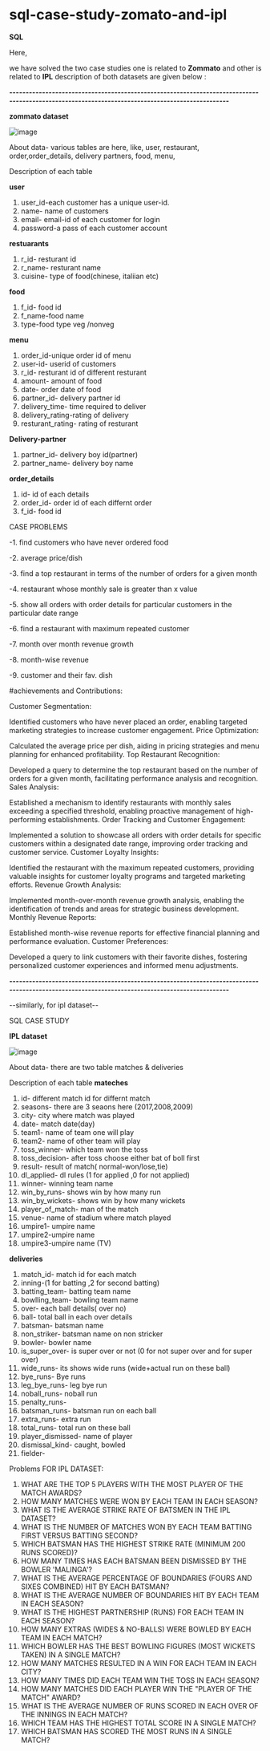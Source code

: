 # sql-case-study-zomato-and-ipl

 **SQL**
 
Here,

we have solved the two case studies one is related to **Zommato** and other is related to **IPL** description of both datasets are given below :








**------------*******-------------------------*******-------------------------*******-------------------------*******-------------------------*******-------------------------*******------**


**zommato dataset**

 ![image](https://github.com/sahil07codac/sql-case-study-zomato-and-ipl/assets/141804728/78572494-b844-4cee-9807-a52fc78f7518)


About data- various tables are here, like, user, restaurant, order,order_details, delivery partners, food, menu,

Description of each table

**user**
1. user_id-each customer has a unique user-id.
2. name- name of customers
3. email- email-id of each customer for login
4. password-a  pass of each customer account 
                   
**restuarants**
1. r_id- resturant id
2. r_name- resturant name
3. cuisine- type of food(chinese, italiian etc)

**food**
1. f_id- food id
2. f_name-food name
3. type-food type veg /nonveg

**menu**
1. order_id-unique order id of menu
2. user-id- userid of customers
3. r_id- resturant id of different resturant
4. amount- amount of food
5. date- order date of food
6. partner_id- delivery partner id
7. delivery_time- time required to deliver
8. delivery_rating-rating of delivery
9. resturant_rating- rating of resturant
    
 **Delivery-partner**
1. partner_id- delivery boy id(partner)
2. partner_name- delivery boy name

**order_details**
1. id- id of each details
2. order_id- order id of each differnt order
3. f_id- food id



CASE PROBLEMS

-1. find customers who have never ordered food

-2. average price/dish

-3. find a top restaurant in terms of the number of orders for a given month

-4. restaurant whose monthly sale is greater than x value

-5. show all orders with order details for particular customers in the particular date range

-6. find a restaurant with maximum repeated customer

-7. month over month revenue growth

-8. month-wise revenue

-9. customer and their fav. dish

#achievements and Contributions:

Customer Segmentation:

Identified customers who have never placed an order, enabling targeted marketing strategies to increase customer engagement.
Price Optimization:

Calculated the average price per dish, aiding in pricing strategies and menu planning for enhanced profitability.
Top Restaurant Recognition:

Developed a query to determine the top restaurant based on the number of orders for a given month, facilitating performance analysis and recognition.
Sales Analysis:

Established a mechanism to identify restaurants with monthly sales exceeding a specified threshold, enabling proactive management of high-performing establishments.
Order Tracking and Customer Engagement:

Implemented a solution to showcase all orders with order details for specific customers within a designated date range, improving order tracking and customer service.
Customer Loyalty Insights:

Identified the restaurant with the maximum repeated customers, providing valuable insights for customer loyalty programs and targeted marketing efforts.
Revenue Growth Analysis:

Implemented month-over-month revenue growth analysis, enabling the identification of trends and areas for strategic business development.
Monthly Revenue Reports:

Established month-wise revenue reports for effective financial planning and performance evaluation.
Customer Preferences:

Developed a query to link customers with their favorite dishes, fostering personalized customer experiences and informed menu adjustments.





**------------*******-------------------------*******-------------------------*******-------------------------*******-------------------------*******-------------------------*******------**




--similarly, for ipl dataset--

SQL CASE STUDY

**IPL dataset**

![image](https://github.com/sahil07codac/sql-case-study-zomato-and-ipl/assets/141804728/ced32050-5a03-41aa-ba05-2c5593f75b5c)


About data- there are two table matches & deliveries

Description of each table
**mateches**
1. id- different  match id for differnt match
2. seasons- there are 3 seaons here (2017,2008,2009)
3. city- city where match was played
4. date- match date(day)
5. team1- name of team one will play
6. team2- name of other team will play
7. toss_winner- which team won the toss
8. toss_decision- after toss choose either bat of boll first
9. result- result of match( normal-won/lose,tie)
10. dl_applied- dl rules (1 for applied ,0 for not applied)
11. winner- winning team name
12. win_by_runs- shows win by how many run
13. win_by_wickets- shows win by how many wickets
14. player_of_match- man of the match
15. venue- name of stadium where match played
16. umpire1- umpire name
17. umpire2-umpire name
18. umpire3-umpire name (TV)

**deliveries**
1. match_id- match id for each match
2. inning-(1 for batting  ,2 for second batting)
3. batting_team- batting team name
4. bowlling_team- bowling team name
5. over- each ball details( over no)
6. ball- total ball in each over details
7. batsman- batsman name
8. non_striker- batsman name on non stricker
9. bowler- bowler name
10. is_super_over- is super over or not (0 for not super over and  for super over)
11. wide_runs- its shows wide runs (wide+actual run on these ball)
12. bye_runs- Bye runs
13. leg_bye_runs- leg bye run
14. noball_runs- noball run
15. penalty_runs-
16. batsman_runs- batsman run on each ball
17. extra_runs- extra run
18. total_runs- total run on these ball
19. player_dismissed- name of player
20. dismissal_kind- caught, bowled
21. fielder-

Problems FOR IPL DATASET:
1. WHAT ARE THE TOP 5 PLAYERS WITH THE MOST PLAYER OF THE MATCH AWARDS?
2. HOW MANY MATCHES WERE WON BY EACH TEAM IN EACH SEASON?
3. WHAT IS THE AVERAGE STRIKE RATE OF BATSMEN IN THE IPL DATASET?
4. WHAT IS THE NUMBER OF MATCHES WON BY EACH TEAM BATTING FIRST VERSUS BATTING SECOND?
5. WHICH BATSMAN HAS THE HIGHEST STRIKE RATE (MINIMUM 200 RUNS SCORED)?
6. HOW MANY TIMES HAS EACH BATSMAN BEEN DISMISSED BY THE BOWLER 'MALINGA'?
7. WHAT IS THE AVERAGE PERCENTAGE OF BOUNDARIES (FOURS AND SIXES COMBINED) HIT BY EACH BATSMAN?
8. WHAT IS THE AVERAGE NUMBER OF BOUNDARIES HIT BY EACH TEAM IN EACH SEASON?
9. WHAT IS THE HIGHEST PARTNERSHIP (RUNS) FOR EACH TEAM IN EACH SEASON?
10. HOW MANY EXTRAS (WIDES & NO-BALLS) WERE BOWLED BY EACH TEAM IN EACH MATCH?
11. WHICH BOWLER HAS THE BEST BOWLING FIGURES (MOST WICKETS TAKEN) IN A SINGLE MATCH?
12. HOW MANY MATCHES RESULTED IN A WIN FOR EACH TEAM IN EACH CITY?
13. HOW MANY TIMES DID EACH TEAM WIN THE TOSS IN EACH SEASON?
14. HOW MANY MATCHES DID EACH PLAYER WIN THE "PLAYER OF THE MATCH" AWARD?
15. WHAT IS THE AVERAGE NUMBER OF RUNS SCORED IN EACH OVER OF THE INNINGS IN EACH MATCH?
16. WHICH TEAM HAS THE HIGHEST TOTAL SCORE IN A SINGLE MATCH?
17. WHICH BATSMAN HAS SCORED THE MOST RUNS IN A SINGLE MATCH?


